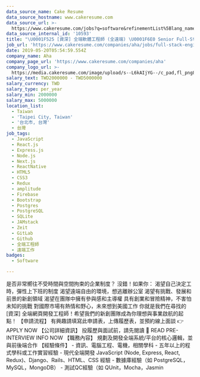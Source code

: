 ```yaml
---
data_source_name: Cake Resume
data_source_hostname: www.cakeresume.com
data_source_url: >-
  https://www.cakeresume.com/jobs?q=software&refinementList%5Blang_name%5D%5B0%5D=English&refinementList%5Bsalary_type%5D=per_year&range%5Bsalary_range%5D%5Bmin%5D=1000000&page=2
data_source_internal_id: '10593'
title: "\U0001F525 [資深] 全端軟體工程師 (全遠端) \U0001F6E0 Senior Full-Stack Engineer (Remote) \U0001F680"
job_url: 'https://www.cakeresume.com/companies/aha/jobs/full-stack-engineer-e3e8e1'
date: 2019-05-20T05:54:59.554Z
company_name: Aha
company_page_url: 'https://www.cakeresume.com/companies/aha'
company_logo_url: >-
  https://media.cakeresume.com/image/upload/s--L6kAIjYG--/c_pad,fl_png8,h_200,w_200/v1647593128/bpcgzmpercnwqu9xorou.png
salary_text: TWD2000000 - TWD5000000
salary_currency: TWD
salary_type: per_year
salary_min: 2000000
salary_max: 5000000
location_list:
  - Taiwan
  - 'Taipei City, Taiwan'
  - '台北市, 台灣'
  - 台灣
job_tags:
  - JavaScript
  - React.js
  - Express.js
  - Node.js
  - Next.js
  - ReactNative
  - HTML5
  - CSS3
  - Redux
  - amplitude
  - Firebase
  - Bootstrap
  - Postgres
  - PostgreSQL
  - SQLite
  - JAMstack
  - Zeit
  - GitLab
  - Github
  - 全端工程師
  - 遠端工作
badges:
  - Software

---
```


是否非常嚮往不受時間與空間拘束的企業制度？ 沒錯！如果你： 渴望自己決定工時，彈性上下班的制度 渴望遠端自由的環境，想逃離辦公室 渴望有挑戰、發展和前景的新創領域 渴望在團隊中擁有參與感和主導權 具有創業和冒險精神，不害怕未知的挑戰 對國際市場有熱情和野心，未來想到美國工作 你就是我們在尋找的 [資深] 全端網頁開發工程師！希望我們的新創團隊成為你理想與事業啟航的起點！ 【申請流程】 有興趣請填寫此申請表，上傳履歷表，並預約線上面談 👉 APPLY NOW 【公司詳細資訊】 投履歷與面試前，請先閱讀 📕 READ PRE-INTERVIEW INFO NOW 【職務內容】 規劃及開發全端系統/平台的核心邏輯，並與前後端合作 【經驗條件】 - 資訊、電腦工程、電機，相關學科 - 五年以上的程式學科或工作實習經驗 - 現代全端開發 JavaScript (Node, Express, React, Redux)、Django、Rails、HTML、CSS 經驗 - 數據庫經驗（如 PostgreSQL，MySQL，MongoDB） - 測試QC經驗（如 QUnit，Mocha，Jasmin